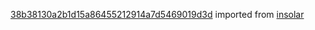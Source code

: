 [38b38130a2b1d15a86455212914a7d5469019d3d](https://github.com/insolar/insolar/commit/38b38130a2b1d15a86455212914a7d5469019d3d) imported from [insolar](https://github.com/insolar/insolar)
